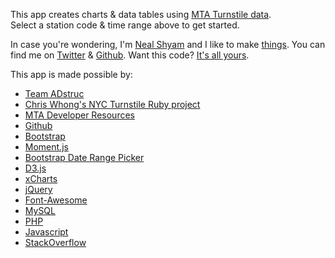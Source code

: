 This app creates charts & data tables using <a href="http://www.mta.info/developers/turnstile.html" target="_blank">MTA Turnstile data</a>. 
	  	<br/>Select a station code & time range above to get started.
		<p>In case you're wondering, I'm <a href="nealshyam.com" target="_blank">Neal Shyam</a> and I like to make <a href="http://nealrs.github.io/LegalGrep" target="_blank">things</a>. You can find me on <a href="https://twitter.com/nealrs" target="_blank">Twitter</a> & <a href="https://github.com/nealrs/" target="_blank">Github</a>. Want this code? <a href="https://github.com/nealrs/MTA" target="_blank">It's all yours</a>.
		<p>This app is made possible by: 
		<ul>
			<li><a href="http://adstruc.com" target="_blank">Team ADstruc</a></li>
			<li><a href="https://github.com/louiedog98/nycturnstiles" target="_blank">Chris Whong's NYC Turnstile Ruby project</a></li>
			<li><a href="http://www.mta.info/developers/" target="_blank">MTA Developer Resources</a></li>
			<li><a href="http://github.com" target="_blank">Github</a></li>
			<li><a href="http://twitter.github.io/bootstrap/" target="_blank">Bootstrap</a></li> 
			<li><a href="http://momentjs.com/" target="_blank">Moment.js</a></li> 
			<li><a href="https://github.com/dangrossman/bootstrap-daterangepicker" target="_blank">Bootstrap Date Range Picker</a></li>
			<li><a href="http://d3js.org/" target="_blank">D3.js</a></li> 
			<li><a href="http://tenxer.github.io/xcharts/" target="_blank">xCharts</a></li>
			<li><a href="http://jquery.com/" target="_blank">jQuery</a></li>
			<li><a href="http://fortawesome.github.io/Font-Awesome/" target="_blank">Font-Awesome</a></li>
			<li><a href="http://mysql.com" target="_blank">MySQL</a></li>
			<li><a href="http://us.php.net" target="_blank">PHP</a></li>
			<li><a href="https://developer.mozilla.org/en-US/docs/Web/JavaScript?redirectlocale=en-US&redirectslug=JavaScript" target="_blank">Javascript</a></li>
			<li><a href="http://stackoverflow.com" target="_blank">StackOverflow</a></li>
		</ul>